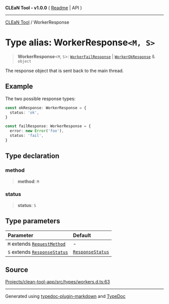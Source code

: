 **CLEaN Tool - v1.0.0** ( [Readme](../README.md) \| API )

***

[CLEaN Tool](../exports.md) / WorkerResponse

# Type alias: WorkerResponse`<M, S>`

> **WorkerResponse**\<`M`, `S`\>: [`WorkerFailResponse`](../interfaces/WorkerFailResponse.md) \| [`WorkerOkResponse`](../interfaces/WorkerOkResponse.md) & `object`

The response object that is sent back to the main thread.

## Example

The two possible response types:
```ts
const okResponse: WorkerResponse = {
  status: 'ok',
}

const failResponse: WorkerResponse = {
  error: new Error('foo'),
  status: 'fail',
}
```

## Type declaration

### method

> **method**: `M`

### status

> **status**: `S`

## Type parameters

| Parameter | Default |
| :------ | :------ |
| `M` extends [`RequestMethod`](RequestMethod.md) | - |
| `S` extends [`ResponseStatus`](ResponseStatus.md) | [`ResponseStatus`](ResponseStatus.md) |

## Source

[Projects/clean-tool-app/src/types/workers.d.ts:63](https://github.com/yuckyh/clean-tool-app/)

***

Generated using [typedoc-plugin-markdown](https://www.npmjs.com/package/typedoc-plugin-markdown) and [TypeDoc](https://typedoc.org/)

